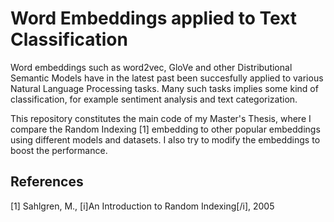 # Word Embeddings applied to Text Classification
Word embeddings such as word2vec, GloVe and other Distributional Semantic Models have in the latest past been succesfully applied to various Natural Language Processing tasks. Many such tasks implies some kind of classification, for example sentiment analysis and text categorization.

This repository constitutes the main code of my Master's Thesis, where I compare the Random Indexing [1] embedding to other popular embeddings using different models and datasets. I also try to modify the embeddings to boost the performance.

## References

[1] Sahlgren, M.,  [i]An Introduction to Random Indexing[/i], 2005
